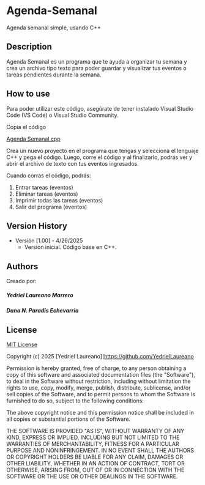 # Agenda-Semanal

Agenda semanal simple, usando C++

## Description

Agenda Semanal es un programa que te ayuda a organizar tu semana y crea un archivo tipo texto para poder guardar y visualizar tus eventos o tareas pendientes durante la semana. 

## How to use

Para poder utilizar este código, asegúrate de tener instalado Visual Studio Code (VS Code) o Visual Studio Community. 

Copia el código 

[Agenda Semanal.cpp](https://github.com/YedrielLaureano/Agenda-Semanal/blob/main/Agenda%20Semanal.cpp)

Crea un nuevo proyecto en el programa que tengas y selecciona el lenguaje C++ y pega el código. Luego, corre el código y al finalizarlo, podrás ver y abrir el archivo de texto con tus eventos ingresados. 

Cuando corras el código, podrás: 

1.	Entrar tareas (eventos) 
2.	Eliminar tareas (eventos)
3.	Imprimir todas las tareas (eventos)
4.	Salir del programa (eventos)

## Version History 

  - Versión [1.00] - 4/26/2025
    - Versión inicial. Código base en C++.

## Authors

Creado por: 
##### Yedriel Laureano Marrero
##### Dana N. Paradis Echevarria

## License

[MIT License](https://github.com/YedrielLaureano/Agenda-Semanal/blob/main/LICENSE)

Copyright (c) 2025 [Yedriel Laureano](https://github.com/YedrielLaureano 

Permission is hereby granted, free of charge, to any person obtaining a copy
of this software and associated documentation files (the "Software"), to deal
in the Software without restriction, including without limitation the rights
to use, copy, modify, merge, publish, distribute, sublicense, and/or sell
copies of the Software, and to permit persons to whom the Software is
furnished to do so, subject to the following conditions:

The above copyright notice and this permission notice shall be included in all
copies or substantial portions of the Software.

THE SOFTWARE IS PROVIDED "AS IS", WITHOUT WARRANTY OF ANY KIND, EXPRESS OR
IMPLIED, INCLUDING BUT NOT LIMITED TO THE WARRANTIES OF MERCHANTABILITY,
FITNESS FOR A PARTICULAR PURPOSE AND NONINFRINGEMENT. IN NO EVENT SHALL THE
AUTHORS OR COPYRIGHT HOLDERS BE LIABLE FOR ANY CLAIM, DAMAGES OR OTHER
LIABILITY, WHETHER IN AN ACTION OF CONTRACT, TORT OR OTHERWISE, ARISING FROM,
OUT OF OR IN CONNECTION WITH THE SOFTWARE OR THE USE OR OTHER DEALINGS IN THE
SOFTWARE.
